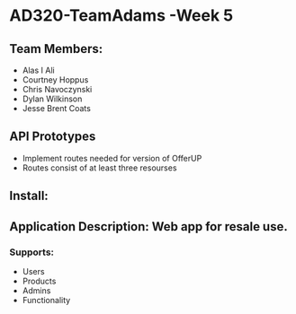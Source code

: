 
# AD320-TeamAdams -Week 5


## Team Members:
* Alas I Ali
* Courtney Hoppus
* Chris Navoczynski
* Dylan Wilkinson
* Jesse Brent Coats


## API Prototypes
* Implement routes needed for version of OfferUP
* Routes consist of at least three resourses

## Install:

## Application Description: Web app for resale use.
### Supports:
* Users
* Products
* Admins
* Functionality
